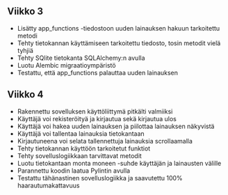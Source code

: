 ## Viikko 3

- Lisätty app_functions -tiedostoon uuden lainauksen hakuun tarkoitettu metodi
- Tehty tietokannan käyttämiseen tarkoitettu tiedosto, tosin metodit vielä tyhjiä
- Tehty SQlite tietokanta SQLAlchemy:n avulla
- Luotu Alembic migraatioympäristö
- Testattu, että app_functions palauttaa uuden lainauksen

## Viikko 4

- Rakennettu sovelluksen käyttöliittymä pitkälti valmiiksi
- Käyttäjä voi rekisteröityä ja kirjautua sekä kirjautua ulos
- Käyttäjä voi hakea uuden lainauksen ja piilottaa lainauksen näkyvistä
- Käyttäjä voi tallentaa lainauksia tietokantaan
- Kirjautuneena voi selata tallennettuja lainauksia scrollaamalla
- Tehty tietokannan käyttöön tarkoitetut funktiot
- Tehty sovelluslogiikkaan tarvittavat metodit
- Luotu tietokantaan monta moneen -suhde käyttäjän ja lainausten välille
- Parannettu koodin laatua Pylintin avulla
- Testattu tähänastinen sovelluslogiikka ja saavutettu 100% haarautumakattavuus
